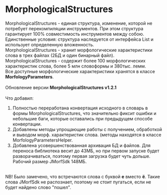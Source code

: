 # MorphologicalStructures
MorphologicalStructures - единая структура, изменение, которой не потребует перекомпиляции инструментов. При этом структура гарантирует 100% совместимость инструментов между собою. Единственные условия: структура наследуется от интерфейса List и использует определенную вложенность. <br>
MorphologicalStructures - хранит морфологические характеристики слова в трех файлах (2БД и один бинарный файл). <br>
MorphologicalStructures - содержит более 100 морфологических характеристик слова, более 5 млн словоформы и 380тыс. лемм. <br>
Все доступные морфологические характеристики хранятся в классе <b>MorfologyParameters</b>. <br>
<br>
Обновление версии <b>MorphologicalStructures v1.2.1</b> <br>
<br>
Что добавил:<br>
1) Полностью переработана конвертация исходного в словарь в формы MorphologicalStructures, что значительно фиксит ошибки и небольшие баги, которые оставались при предыдущем способе конвертации. <br>
2) Добавлены методы упрощающие работы с получением, обработкой и выводом морф. характеристик слова. (методы находятся в классе MorfologyParametersHelper.<br>
3) Добавлена усовершенствованная архивация БД и файлов. Для переноса библиотека весит до 43МБ, но при первом запуске будет разворачиваться, поэтому первая загрузка будет чуть дольше. Рабочий размер JMorfSdk 148МБ. <br>
<br>
NB! Было замечено, что встречаются слова с буквой <b>е</b> вместо <b>ё</b>. Такие слова JMorfSdk не распознает, поэтому не стоит пугаться, если не будет найдено слово "пошел". <br>
